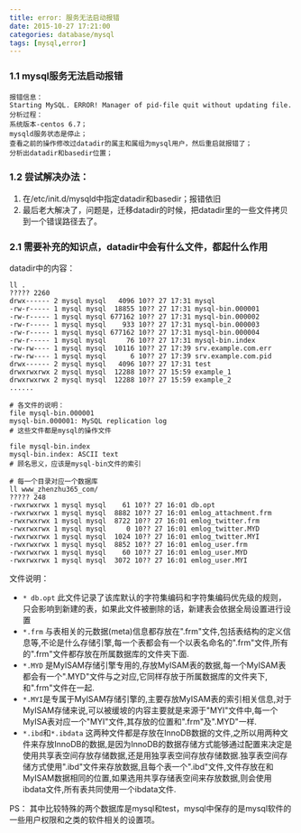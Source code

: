 ```yaml
---
title: error: 服务无法启动报错
date: 2015-10-27 17:21:00
categories: database/mysql
tags: [mysql,error]
---
```

 
### 1.1 mysql服务无法启动报错
```
报错信息：
Starting MySQL. ERROR! Manager of pid-file quit without updating file.
分析过程：
系统版本-centos 6.7；
mysqld服务状态是停止；
查看之前的操作修改过datadir的属主和属组为mysql用户，然后重启就报错了；
分析出datadir和basedir位置；
```
### 1.2 尝试解决办法：
1. 在/etc/init.d/mysqld中指定datadir和basedir；报错依旧
2. 最后老大解决了，问题是，迁移datadir的时候，把datadir里的一些文件拷贝到一个错误路径去了。


### 2.1 需要补充的知识点，datadir中会有什么文件，都起什么作用
datadir中的内容：
```
ll .
????? 2260
drwx------ 2 mysql mysql   4096 10?? 27 17:31 mysql
-rw-r----- 1 mysql mysql  18855 10?? 27 17:31 mysql-bin.000001
-rw-r----- 1 mysql mysql 677162 10?? 27 17:31 mysql-bin.000002
-rw-r----- 1 mysql mysql    933 10?? 27 17:31 mysql-bin.000003
-rw-r----- 1 mysql mysql 677162 10?? 27 17:31 mysql-bin.000004
-rw-r----- 1 mysql mysql     76 10?? 27 17:31 mysql-bin.index
-rw-rw---- 1 mysql mysql  10116 10?? 27 17:39 srv.example.com.err
-rw-rw---- 1 mysql mysql      6 10?? 27 17:39 srv.example.com.pid
drwx------ 2 mysql mysql   4096 10?? 27 17:31 test
drwxrwxrwx 2 mysql mysql  12288 10?? 27 15:59 example_1
drwxrwxrwx 2 mysql mysql  12288 10?? 27 15:59 example_2
......

# 各文件的说明：
file mysql-bin.000001
mysql-bin.000001: MySQL replication log
# 这些文件都是mysql的操作文件

file mysql-bin.index
mysql-bin.index: ASCII text
# 顾名思义，应该是mysql-bin文件的索引
 
# 每一个目录对应一个数据库
ll www_zhenzhu365_com/
????? 248
-rwxrwxrwx 1 mysql mysql    61 10?? 27 16:01 db.opt
-rwxrwxrwx 1 mysql mysql  8882 10?? 27 16:01 emlog_attachment.frm
-rwxrwxrwx 1 mysql mysql  8722 10?? 27 16:01 emlog_twitter.frm
-rwxrwxrwx 1 mysql mysql     0 10?? 27 16:01 emlog_twitter.MYD
-rwxrwxrwx 1 mysql mysql  1024 10?? 27 16:01 emlog_twitter.MYI
-rwxrwxrwx 1 mysql mysql  8852 10?? 27 16:01 emlog_user.frm
-rwxrwxrwx 1 mysql mysql    60 10?? 27 16:01 emlog_user.MYD
-rwxrwxrwx 1 mysql mysql  3072 10?? 27 16:01 emlog_user.MYI
```
文件说明：
- `* db.opt` 此文件记录了该库默认的字符集编码和字符集编码优先级的规则，只会影响到新建的表，如果此文件被删除的话，新建表会依据全局设置进行设置
- `*.frm` 与表相关的元数据(meta)信息都存放在".frm"文件,包括表结构的定义信息等,不论是什么存储引擎,每一个表都会有一个以表名命名的".frm"文件,所有的".frm"文件都存放在所属数据库的文件夹下面.
- `*.MYD` 是MyISAM存储引擎专用的,存放MyISAM表的数据,每一个MyISAM表都会有一个".MYD"文件与之对应,它同样存放于所属数据库的文件夹下,和".frm"文件在一起.
- `*.MYI`是专属于MyISAM存储引擎的,主要存放MyISAM表的索引相关信息,对于MyISAM存储来说,可以被缓坡的内容主要就是来源于"MYI"文件中,每一个MyISA表对应一个"MYI"文件,其存放的位置和".frm"及".MYD"一样.
- `*.ibd`和`*.ibdata` 这两种文件都是存放在InnoDB数据的文件,之所以用两种文件来存放InnoDB的数据,是因为InnoDB的数据存储方式能够通过配置来决定是使用共享表空间存放存储数据,还是用独享表空间存放存储数据.独享表空间存储方式使用".ibd"文件来存放数据,且每个表一个".ibd"文件,文件存放在和MyISAM数据相同的位置,如果选用共享存储表空间来存放数据,则会使用ibdata文件,所有表共同使用一个ibdata文件.

PS：
其中比较特殊的两个数据库是mysql和test，mysql中保存的是mysql软件的一些用户权限和之类的软件相关的设置项。